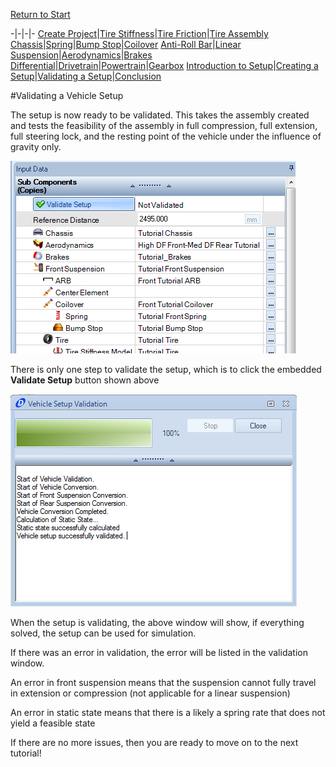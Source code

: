 [Return to Start](1_Tutorial_1.md)

-|-|-|-
[Create Project](2_Create_Project.md)|[Tire Stiffness](3_Tire_Stiffness.md)|[Tire Friction](4_Tire_Friction.md)|[Tire Assembly](5_TireAssy.md)
[Chassis](6_Chassis.md)|[Spring](7_Spring.md)|[Bump Stop](8_BumpStop.md)|[Coilover](9_Coilover.md)
[Anti-Roll Bar](10_ARB.md)|[Linear Suspension](11_LinearSus.md)|[Aerodynamics](12_Aero.md)|[Brakes](13_Brakes.md)
[Differential](14_Diff.md)|[Drivetrain](15_DT.md)|[Powertrain](16_Powertrain.md)|[Gearbox](17_Gearbox.md)
[Introduction to Setup](18_Setupintro.md)|[Creating a Setup](19_Setup.md)|[Validating a Setup](20_ValidateSetup.md)|[Conclusion](21_Conclusion.md)

#Validating a Vehicle Setup

The setup is now ready to be validated.  This takes the assembly created and tests the feasibility of the assembly in full compression, full extension, full steering lock, and the resting point of the vehicle under the influence of gravity only.

![Validate](../img/validate.png)

There is only one step to validate the setup, which is to click the embedded __Validate Setup__ button shown above

![Validate Status](../img/validate_status.png)

When the setup is validating, the above window will show, if everything solved, the setup can be used for simulation.

If there was an error in validation, the error will be listed in the validation window.

An error in front suspension means that the suspension cannot fully travel in extension or compression (not applicable for a linear suspension)

An error in static state means that there is a likely a spring rate that does not yield a feasible state

If there are no more issues, then you are ready to move on to the next tutorial!